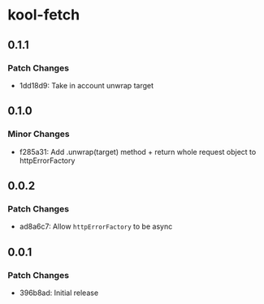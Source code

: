 # kool-fetch

## 0.1.1

### Patch Changes

- 1dd18d9: Take in account unwrap target

## 0.1.0

### Minor Changes

- f285a31: Add .unwrap(target) method + return whole request object to httpErrorFactory

## 0.0.2

### Patch Changes

- ad8a6c7: Allow `httpErrorFactory` to be async

## 0.0.1

### Patch Changes

- 396b8ad: Initial release
